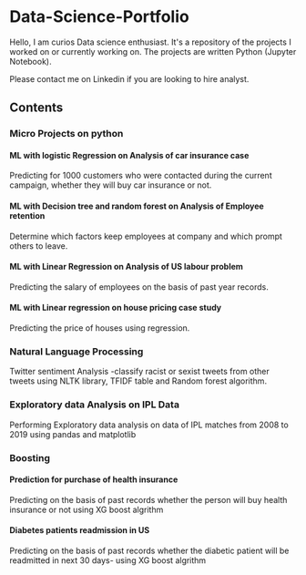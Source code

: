 # Data-Science-Portfolio
Hello,
I am curios Data science enthusiast. It's a repository of the projects I worked on or currently working on.  The projects are written Python (Jupyter Notebook). 

Please contact me on Linkedin if you are looking to hire analyst.

## Contents
### Micro Projects on python 
#### ML with logistic Regression on Analysis of car insurance case
Predicting  for 1000 customers who were contacted during the current campaign, whether they will buy car insurance or not.
#### ML with Decision tree and random forest on Analysis of Employee retention 
Determine which factors keep employees at company and which prompt others to leave.
#### ML with Linear Regression on Analysis of US labour problem 
Predicting the salary of employees on the basis of past year records. 
#### ML with Linear regression on house pricing case study
Predicting the price of houses using regression. 
### Natural Language Processing 
Twitter sentiment Analysis -classify racist or sexist tweets from other tweets using NLTK library, TFIDF table and Random forest algorithm.
### Exploratory data Analysis on IPL Data 
Performing Exploratory data analysis on data of IPL matches from 2008 to 2019 using pandas and matplotlib 
### Boosting
#### Prediction for purchase of health insurance 
Predicting on the basis of past records whether the person will buy health insurance or not using XG boost algrithm 

#### Diabetes patients readmission in US 
Predicting on the basis of past records whether the diabetic patient will be readmitted in next 30 days- using XG boost algrithm 
